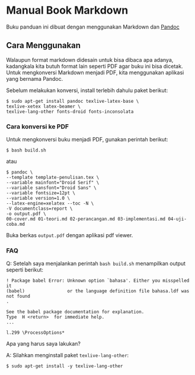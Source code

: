 # Manual Book Markdown

Buku panduan ini dibuat dengan menggunakan Markdown dan [Pandoc](http://johnmacfarlane.net/pandoc/index.html)

## Cara Menggunakan

Walaupun format markdown didesain untuk bisa dibaca apa adanya, kadangkala kita butuh format lain seperti PDF agar buku ini bisa dicetak. Untuk mengkonversi Markdown menjadi PDF, kita menggunakan aplikasi yang bernama Pandoc.

Sebelum melakukan konversi, install terlebih dahulu paket berikut:

    $ sudo apt-get install pandoc texlive-latex-base \
    texlive-xetex latex-beamer \
    texlive-lang-other fonts-droid fonts-inconsolata

### Cara konversi ke PDF

Untuk mengkonversi buku menjadi PDF, gunakan perintah berikut:

    $ bash build.sh
    
atau

    $ pandoc \
    --template template-penulisan.tex \
    --variable mainfont="Droid Serif" \
    --variable sansfont="Droid Sans" \
    --variable fontsize=12pt \
    --variable version=1.0 \
    --latex-engine=xelatex --toc -N \
    -V documentclass=report \
    -o output.pdf \
    00-cover.md 01-teori.md 02-perancangan.md 03-implementasi.md 04-uji-coba.md

Buka berkas `output.pdf` dengan aplikasi pdf viewer.

### FAQ

Q: Setelah saya menjalankan perintah `bash build.sh` menampilkan output seperti berikut:


    ! Package babel Error: Unknown option `bahasa'. Either you misspelled it
    (babel)                or the language definition file bahasa.ldf was not found
    .
    
    See the babel package documentation for explanation.
    Type  H <return>  for immediate help.
    ...                                              
                                                      
    l.299 \ProcessOptions*

Apa yang harus saya lakukan?

A: Silahkan menginstall paket `texlive-lang-other`:

    $ sudo apt-get install -y texlive-lang-other
